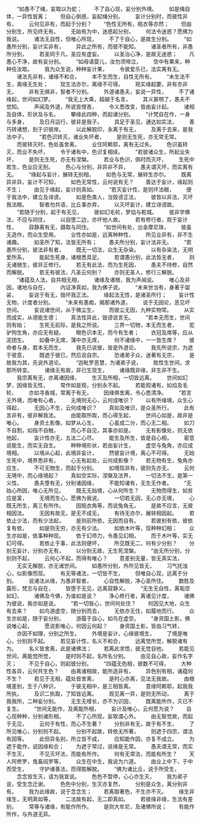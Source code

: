 <!-- { "loadSidebar": true } -->
　　“如愚不了绳，妄取以为蛇；
　　不了自心现，妄分别外境。
　　如是绳自体，一异性皆离；
　　但自心倒惑，妄起绳分别。
　　妄计分别时，而彼性非有，
　　云何见非有，而起于分别？
　　“色性无所有，瓶衣等亦然；
　　但由分别生，所见终无有。
　　无始有为中，迷惑起分别，
　　何法令迷惑？愿佛为我说。
　　诸法无自性，但唯心所现，
　　不了于自心，是故生分别。
　　“如愚所分别，妄计实非有，
　　异此之所有，而彼不能知。
　　诸圣者所有，非愚所分别，
　　若圣同于凡，圣应有虚妄。
　　以圣治心净，是故无迷惑；
　　凡愚心不净，故有妄分别。
　　“如母语婴儿，汝勿须啼泣，
　　空中有果来，种种任汝取。
　　我为众生说，种种妄计果，
　　令彼爱乐已，法实离有无。
　　诸法先非有，诸缘不和合，
　　本不生而生，自性无所有。
　　“未生法不生，离缘无生处；
　　现生法亦尔，离缘不可得。
　　观实缘起要，非有亦非无，
　　非有无俱非，智者不分别。
　　外道诸愚夫，妄说一异性，
　　不了诸缘起，世间如幻梦。
　　“我无上大乘，超越于名言，
　　其义甚明了，愚夫不觉知。
　　声闻及外道，所说皆悭吝，
　　令义悉改变，皆由妄计起。
　　诸相及自体，形状及与名，
　　攀缘此四种，而起诸分别。
　　“计梵自在作，一身与多身，
　　及日月运行，彼非是我子。
　　具足于圣见，通达如实法，
　　善巧转诸想，到于识彼岸。
　　以此解脱印，永离于有无，
　　及离于去来，是我法中子。
　　“若色识转灭，诸业失坏者，
　　是则无生死，亦无常无常。
　　而彼转灭时，色处虽舍离，
　　业住阿赖耶，离有无过失。
　　色识虽转灭，而业不失坏，
　　令于诸有中，色识复相续。
　　“若彼诸众生，所起业失坏，
　　是则无生死，亦无有涅槃。
　　若业与色识，俱时而灭坏，
　　生死中若生，色业应无别。
　　色心与分别，非异非不异，
　　愚夫谓灭坏，而实离有无。
　　“缘起与妄计，展转无别相，
　　如色与无常，展转生亦尔。
　　既离异非异，妄计不可知，
　　如色无常性，云何说有无？
　　善达于妄计，缘起则不生；
　　由见于缘起，妄计则真如。
　　“若灭妄计性，是则坏法眼，
　　便于我法中，建立及诽谤。
　　如是色类人，当毁谤正法，
　　彼皆以非法，灭坏我法眼。
　　智者勿共语，比丘事亦弃，
　　以灭坏妄计，建立诽谤故。
　　“若随于分别，起于有无见，
　　彼如幻毛轮，梦焰与乾城。
　　彼非学佛法，不应与同住，
　　以自堕二边，亦坏他人故。
　　若有修行者，观于妄计性，
　　寂静离有无，摄取与同住。
　　“如世间有处，出金摩尼珠，
　　彼虽无造作，而众生受用。
　　业性亦如是，远离种种性，
　　所见业非有，非不生诸趣。
　　如圣所了知，法皆无所有；
　　愚夫所分别，妄计法非无。
　　“若愚所分别，彼法非有者，
　　既无一切法，众生无杂染。
　　以有杂染法，无明爱所系，
　　能起生死身，诸根悉具足。
　　若谓愚分别，此法皆无者，
　　则无诸根生，彼非正修行。
　　若无有此法，而为生死因，
　　愚夫不待修，自然而解脱。
　　若无有彼法，凡圣云何别？
　　亦则无圣人，修行三解脱。
　　“诸蕴及人法，自共相无相，
　　诸缘及诸根，我为声闻说。
　　唯心及非因，诸地与自在，
　　内证净真如，我为佛子说。
　　“未来世当有，身著于袈裟，
　　妄说于有无，毁坏我正法。
　　缘起法无性，是诸圣所行；
　　妄计性无物，计度者分别。
　　“未来有愚痴，揭那诸外道，
　　说于无因论，恶见坏世间。
　　妄说诸世间，从于微尘生，
　　而彼尘无因，九种实物常。
　　从实而成实，从德能生德；
　　真法性异此，毁谤说言无。
　　“若本无而生，世间则有始；
　　生死无前际，是我之所说。
　　三界一切物，本无而生者，
　　驼驴狗生角，亦应无有疑。
　　眼色识本无，而今有生者；
　　衣冠及席等，应从泥团生。
　　如叠中无席，蒲中亦无席，
　　何不诸缘中，一一皆生席？
　　彼命者与身，若本无而生，
　　我先已说彼，皆是外道论。
　　我先所说宗，为遮于彼意，
　　既遮于彼已，然后说自宗。
　　恐诸弟子众，迷著有无宗，
　　是故我为其，先说外道论。
　　“迦毗罗恶慧，为诸弟子说，
　　胜性生世间，求那所转变。
　　诸缘无有故，非已生现生，
　　诸缘既非缘，非生非不生。
　　我宗离有无，亦离诸因缘，
　　生灭及所相，一切皆远离。
　　世间如幻梦，因缘皆无性，
　　常作如是观，分别永不起。
　　若能观诸有，如焰及毛轮，
　　亦如寻香城，常离于有无，
　　因缘俱舍离，令心悉清净。
　　“若言无外境，而唯有心者，
　　无境则无心，云何成唯识？
　　以有所缘境，众生心得起，
　　无因心不生，云何成唯识？
　　真如及唯识，是众圣所行，
　　此有言非有，彼非解我法。
　　由能取所取，而心得生起，
　　世间心如是，故非是唯心。
　　身资土影像，如梦从心生，
　　心虽成二分，而心无二相。
　　如刀不自割，如指不自触，
　　而心不自见，其事亦如是。
　　无有影像处，则无依他起，
　　妄计性亦无，五法二心尽。
　　能生及所生，皆是自心相，
　　密意说能生，而实无自生。
　　种种境形状，若由妄计生，
　　虚空与兔角，亦应成境相。
　　以境从心起，此境非妄计，
　　然彼妄计境，离心不可得。
　　无始生死中，境界悉非有，
　　心无有起处，云何成影像？
　　若无物有生，兔角亦应生，
　　不可无物生，而起于分别。
　　如境现非有，彼则先亦无，
　　云何无境中，而心缘境起？
　　真如空实际，涅槃及法界，
　　一切法不生，是第一义性。
　　愚夫堕有无，分别诸因缘，
　　不能知诸有，无生无作者。
　　“无始心所因，唯心无所见，
　　既无无始境，心从何所生？
　　无物而得生，如贫应是富，
　　无境而生心，愿佛为我说。
　　一切若无因，无心亦无境，
　　心既无所生，离三有所作。
　　因瓶衣角等，而说兔角无，
　　是故不应言，无彼相因法。
　　无因有故无，是无不成无，
　　有待无亦尔，展转相因起。
　　若依止少法，而有少法起，
　　是则前所依，无因而自有。
　　若彼别有依，彼依复有依，
　　如是则无穷，亦无有少法。
　　如依木叶等，现种种幻相；
　　众生亦如是，依事种种现。
　　依于幻师力，令愚见幻相，
　　而于木叶等，实无幻可得。
　　若依止于事，此法则便坏，
　　所见既无二，何有少分别？
　　分别无妄计，分别亦无有，
　　以分别无故，无生死涅槃。
　　“由无所分别，分别则不起，
　　云何心不起，而得有唯心？
　　意差别无量，皆无真实法，
　　无实无解脱，亦无诸世间。
　　如愚所分别，外所见皆无，
　　习气扰浊心，似影像而现。
　　有无等诸法，一切皆不生，
　　但唯自心现，远离于分别。
　　说诸法从缘，为愚非智者，
　　心自性解脱，净心圣所住。
　　数胜及露形，梵志与自在，
　　皆堕于无见，远离寂静义。
　　“无生无自性，离垢空如幻，
　　诸佛及今佛，为谁如是说？
　　净心修行者，离诸见计度，
　　诸佛为彼说，我亦如是说。
　　“若一切皆心，世间何处住？
　　何因见大地，众生有去来？
　　如鸟游虚空，随分别而去，
　　无依亦无住，如履地而行。
　　众生亦如是，随于妄分别，
　　游履于自心，如鸟在虚空。
　　“身资国土影，佛说唯心起，
　　愿说影唯心，何因云何起？
　　身资国土影，皆由习气转，
　　亦因不如理，分别之所生。
　　外境是妄计，心缘彼境生，
　　了境是唯心，分别则不起。
　　若见妄计性，名义不和合，
　　远离觉所觉，解脱诸有为。
　　名义皆舍离，此是诸佛法；
　　若离此求悟，彼无觉自他。
　　若能见世间，离能觉所觉，
　　是时则不起，名所名分别。
　　由见自心故，妄作名字灭；
　　不见于自心，则起彼分别。
　　“四蕴无色相，彼数不可得，
　　大种性各异，云何共生色？
　　由离诸相故，能所造非有，
　　异色别有相，诸蕴何不生？
　　若见于无相，蕴处皆舍离，
　　是时心亦离，见法无我故。
　　由根境差别，生于八种识，
　　于彼无相中，是三相皆离。
　　意缘阿赖耶，起我我所执，
　　及识二执取，了知皆远离。
　　观见离一异，是则无所动，
　　离于我我所，二种妄分别。
　　无生无增长，亦不为识因，
　　既离能所作，灭已不复生。
　　“世间无能作，及离能所相，
　　妄计及唯心，云何愿为说？
　　自心现种种，分别诸形相，
　　不了心所现，妄取谓心外。
　　由无智觉故，而起于无见，
　　云何于有性，而心不生著？
　　分别非有无，故于有不生，
　　了所见唯心，分别则不起。
　　分别不起故，转依无所著，
　　则遮于四宗，谓法有因等。
　　此但异名别，所立皆不成，
　　应知能作因，亦复不成立。
　　为遮于能作，说因缘和合；
　　为遮于常过，说缘是无常。
　　愚夫谓无常，而实不生灭，
　　不见灭坏法，而能有所作。
　　何有无常法，而能有所生？
　　天人阿修罗，鬼畜阎罗等，
　　众生在中生，我说为六道。
　　由业上中下，于中而受生，
　　守护诸善法，而得胜解脱。
　　“佛为诸比丘，说于所受生，
　　念念皆生灭，请为我宣说。
　　色色不暂停，心心亦生灭，
　　我为弟子说，受生念迁谢。
　　色色中分别，生灭亦复然，
　　分别是众生，离分别非有。
　　我为此缘故，说于念念生；
　　若离取著色，不生亦不灭。
　　缘生非缘生，无明真如等，
　　二法故有起，无二即真如。
　　若彼缘非缘，生法有差别，
　　常等与诸缘，有能作所作。
　　是则大牟尼，及诸佛所说；
　　有能作所作，与外道无异。
